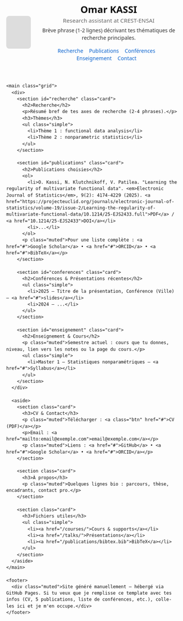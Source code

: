 
<!doctype html>
<!--
  Template minimal pour une page perso GitHub Pages.
  Instructions :
   1) Remplace les placeholders (NOM, Affiliation, email, ORCID, etc.) par tes infos.
   2) Sauvegarde ce fichier sous index.html à la racine du dépôt <ton-user>.github.io
   3) Ajoute des fichiers /courses /talks /publications si nécessaire.
-->
<html lang="fr">
<head>
  <meta charset="utf-8">
  <meta name="viewport" content="width=device-width,initial-scale=1">
  <title>Omar KASSI — Chercheur</title>
  <style>
    :root{--maxw:900px;--accent:#0b63ce}
    body{font-family:system-ui,-apple-system,Segoe UI,Roboto,"Helvetica Neue",Arial;line-height:1.45;margin:0;padding:0;color:#111}
    .wrap{max-width:var(--maxw);margin:30px auto;padding:20px}
    header{display:flex;gap:20px;align-items:center}
    .avatar{width:88px;height:88px;border-radius:8px;background:#ddd;display:inline-block}
    h1{margin:0;font-size:1.6rem}
    p.lead{margin:6px 0;color:#333}
    nav{margin-top:14px}
    nav a{margin-right:12px;text-decoration:none;color:var(--accent)}
    section{margin-top:22px}
    .grid{display:grid;grid-template-columns:1fr;gap:18px}
    .card{padding:14px;border:1px solid #eee;border-radius:8px;background:#fff}
    footer{margin-top:30px;padding-top:12px;border-top:1px solid #f0f0f0;color:#666}
    ul.simple{padding-left:1.15rem}
    @media(min-width:800px){.grid{grid-template-columns:2fr 1fr}}
    .muted{color:#666;font-size:0.95rem}
    .btn{display:inline-block;padding:6px 10px;border-radius:6px;text-decoration:none;border:1px solid #ddd}
  </style>
</head>
<body>
  <div class="wrap">
    <header>
      <div class="avatar" aria-hidden="true"></div>
      <div>
        <h1>Omar KASSI</h1>
        <div class="muted">Research assistant at CREST-ENSAI</div>
        <p class="lead">Brève phrase (1-2 lignes) décrivant tes thématiques de recherche principales.</p>
        <nav>
          <a href="#recherche">Recherche</a>
          <a href="#publications">Publications</a>
          <a href="#conferences">Conférences</a>
          <a href="#enseignement">Enseignement</a>
          <a href="#contact">Contact</a>
        </nav>
      </div>
    </header>

    <main class="grid">
      <div>
        <section id="recherche" class="card">
          <h2>Recherche</h2>
          <p>Résumé bref de tes axes de recherche (2-4 phrases).</p>
          <h3>Thèmes</h3>
          <ul class="simple">
            <li>Thème 1 : functional data analysis</li>
            <li>Thème 2 : nonparametric statistics</li>
          </ul>
        </section>

        <section id="publications" class="card">
          <h2>Publications choisies</h2>
          <ol>
            <li>O. Kassi, N. Klutchnikoff, V. Patilea. "Learning the regularity of multivariate functional data". <em>Electronic Journal of Statistics</em>, 9(2): 4174-4229 (2025). <a href="https://projecteuclid.org/journals/electronic-journal-of-statistics/volume-19/issue-2/Learning-the-regularity-of-multivariate-functional-data/10.1214/25-EJS2433.full">PDF</a> / <a href="10.1214/25-EJS2433">DOI</a></li>
            <li>...</li>
          </ol>
          <p class="muted">Pour une liste complète : <a href="#">Google Scholar</a> • <a href="#">ORCID</a> • <a href="#">BibTeX</a></p>
        </section>

        <section id="conferences" class="card">
          <h2>Conférences & Présentations récentes</h2>
          <ul class="simple">
            <li>2025 — Titre de la présentation, Conférence (Ville) — <a href="#">slides</a></li>
            <li>2024 — ...</li>
          </ul>
        </section>

        <section id="enseignement" class="card">
          <h2>Enseignement & Cours</h2>
          <p class="muted">Semestre actuel : cours que tu donnes, niveau, lien vers les notes ou la page du cours.</p>
          <ul class="simple">
            <li>Master 1 — Statistiques nonparamétriques — <a href="#">Syllabus</a></li>
          </ul>
        </section>
      </div>

      <aside>
        <section class="card">
          <h3>CV & Contact</h3>
          <p class="muted">Télécharger : <a class="btn" href="#">CV (PDF)</a></p>
          <p>Email : <a href="mailto:email@exemple.com">email@exemple.com</a></p>
          <p class="muted">Liens : <a href="#">GitHub</a> • <a href="#">Google Scholar</a> • <a href="#">ORCID</a></p>
        </section>

        <section class="card">
          <h3>À propos</h3>
          <p class="muted">Quelques lignes bio : parcours, thèse, encadrants, contact pro.</p>
        </section>

        <section class="card">
          <h3>Fichiers utiles</h3>
          <ul class="simple">
            <li><a href="/courses/">Cours & supports</a></li>
            <li><a href="/talks/">Présentations</a></li>
            <li><a href="/publications/bibtex.bib">BibTeX</a></li>
          </ul>
        </section>
      </aside>
    </main>

    <footer>
      <div class="muted">Site généré manuellement — hébergé via GitHub Pages. Si tu veux que je remplisse ce template avec tes infos (CV, 5 publications, liste de conférences, etc.), colle-les ici et je m'en occupe.</div>
    </footer>
  </div>
</body>
</html>

